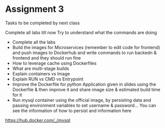 # Assignment 3

Tasks to be completed by next class

Complete all labs till now
Try to understand what the commands are doing

- Complete all the labs
- Build the images for Microservices (remember to edit code for frontend) and push images to Dockerhub and write commands to run backedn & frontend and they should run fine
- How to leverage cache using Dockerfiles
- What are multi-stage builds
- Explain containers vs Image
- Explain RUN vs CMD vs Entrypoint
- Improve the Dockerfile for python Application given in slides using the Dockerfile & then improve it and share image size & estimated build time for it
- Run mysql container using the official image, by persisting data and passing environment variables to set username & password… You can see the information of how to persist and information here

https://hub.docker.com/_/mysql
